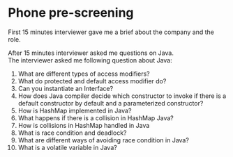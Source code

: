 # Phone pre-screening

First 15 minutes interviewer gave me a brief about the company and the role.

After 15 minutes interviewer asked me questions on Java.  
The interviewer asked me following question about Java:  

1. What are different types of access modifiers?
2. What do protected and default access modifier do?
3. Can you instantiate an Interface?
4. How does Java compiler decide which constructor to invoke if there is a default constructor by default and a parameterized constructor?
5. How is HashMap implemented in Java?
6. What happens if there is a collision in HashMap Java?
7. How is collisions in HashMap handled in Java
8. What is race condition and deadlock?
9. What are different ways of avoiding race condition in Java?
10. What is a volatile variable in Java?